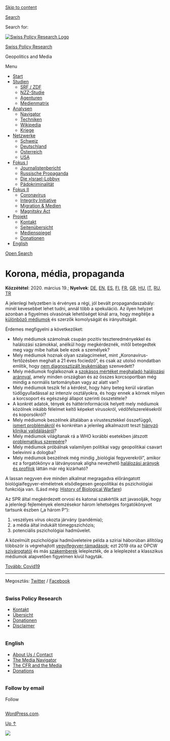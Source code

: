 [Skip to
content](#content)

[](https://swprs.org/)

<div class="cover">

</div>

[Search](#search-container)

<div id="search-container" class="header-search-block bg-graphite hidden">

<span class="screen-reader-text">Search for:</span>

</div>

<div class="header-inner section-inner">

[![Swiss Policy Research
Logo](https://swprs.files.wordpress.com/2020/05/swiss-policy-research-logo-300.png)](https://swprs.org/)

[Swiss Policy Research](https://swprs.org/)

Geopolitics and
    Media

</div>

<div class="navigation section no-padding bg-dark">

Menu

<div class="main-navigation">

  - <span id="menu-item-4374">[Start](https://swprs.org)</span>
  - <span id="menu-item-5941">[Studien](https://swprs.org/srf-propaganda-analyse/)</span>
      - <span id="menu-item-4361">[SRF /
        ZDF](https://swprs.org/srf-propaganda-analyse/)</span>
      - <span id="menu-item-4359">[NZZ-Studie](https://swprs.org/die-nzz-studie/)</span>
      - <span id="menu-item-4373">[Agenturen](https://swprs.org/der-propaganda-multiplikator/)</span>
      - <span id="menu-item-7978">[Medienmatrix](https://swprs.org/die-propaganda-matrix/)</span>
  - <span id="menu-item-9423">[Analysen](https://swprs.org/medien-navigator/)</span>
      - <span id="menu-item-9414">[Navigator](https://swprs.org/medien-navigator/)</span>
      - <span id="menu-item-8524">[Techniken](https://swprs.org/der-propaganda-schluessel/)</span>
      - <span id="menu-item-10908">[Wikipedia](https://swprs.org/propaganda-in-der-wikipedia/)</span>
      - <span id="menu-item-9920">[Kriege](https://swprs.org/logik-imperialer-kriege/)</span>
  - <span id="menu-item-4362">[Netzwerke](https://swprs.org/netzwerk-medien-schweiz/)</span>
      - <span id="menu-item-6283">[Schweiz](https://swprs.org/netzwerk-medien-schweiz/)</span>
      - <span id="menu-item-7215">[Deutschland](https://swprs.org/netzwerk-medien-deutschland/)</span>
      - <span id="menu-item-17401">[Österreich](https://swprs.org/medien-in-oesterreich/)</span>
      - <span id="menu-item-7216">[USA](https://swprs.org/das-american-empire-und-seine-medien/)</span>
  - <span id="menu-item-9228">[Fokus
    I](https://swprs.org/bericht-eines-journalisten/)</span>
      - <span id="menu-item-12119">[Journalistenbericht](https://swprs.org/bericht-eines-journalisten/)</span>
      - <span id="menu-item-12117">[Russische
        Propaganda](https://swprs.org/russische-propaganda/)</span>
      - <span id="menu-item-12118">[Die
        »Israel-Lobby«](https://swprs.org/die-israel-lobby-fakten-und-mythen/)</span>
      - <span id="menu-item-13505">[Pädokriminalität](https://swprs.org/geopolitik-und-paedokriminalitaet/)</span>
  - <span id="menu-item-17258">[Fokus
    II](https://swprs.org/migration-und-medien/)</span>
      - <span id="menu-item-32838">[Coronavirus](https://swprs.org/covid-19-hinweis-ii/)</span>
      - <span id="menu-item-12939">[Integrity
        Initiative](https://swprs.org/die-integrity-initiative/)</span>
      - <span id="menu-item-17290">[Migration &
        Medien](https://swprs.org/migration-und-medien/)</span>
      - <span id="menu-item-17291">[Magnitsky
        Act](https://swprs.org/der-fall-magnitsky/)</span>
  - <span id="menu-item-21964">[Projekt](https://swprs.org/kontakt/)</span>
      - <span id="menu-item-8525">[Kontakt](https://swprs.org/kontakt/)</span>
      - <span id="menu-item-10193">[Seitenübersicht](https://swprs.org/uebersicht/)</span>
      - <span id="menu-item-8637">[Medienspiegel](https://swprs.org/medienspiegel/)</span>
      - <span id="menu-item-33287">[Donationen](https://swprs.org/donationen/)</span>
  - <span id="menu-item-14415">[English](https://swprs.org/contact/)</span>

</div>

[Open Search](#)

</div>

<div class="wrapper section medium-padding">

<div class="section-inner clear" data-role="main">

<div id="content" class="content clear center">

# Korona, média, propaganda

<div class="post-content clear">

**Közzététel**: 2020. március 19.; **Nyelvek**:
[DE](https://swprs.org/corona-medien-propaganda/),
[EN](https://swprs.org/corona-media-propaganda/),
[ES](http://piensachile.com/2020/03/corona-medios-de-comunicacion-propaganda/),
[FI](https://swprs.org/koronasta-mediasta-ja-propagandasta/),
[FR](https://swprs.org/sur-le-coronavirus-les-medias-et-la-propagande/),
[GR](https://swprs.org/corona-media-propaganda-greek/),
[HU](https://swprs.org/korona-media-propaganda/),
[IT](https://swprs.org/corona-media-propaganda-it/),
[RU](https://swprs.org/%d0%be-%d0%ba%d0%be%d1%80%d0%be%d0%bd%d0%b0%d0%b2%d0%b8%d1%80%d1%83%d1%81%d0%b5-%d1%81%d0%bc%d0%b8-%d0%b8-%d0%bf%d1%80%d0%be%d0%bf%d0%b0%d0%b3%d0%b0%d0%bd%d0%b4%d0%b5/),
[TR](https://swprs.org/korona-medya-ve-propaganda-uezerine/)

A jelenlegi helyzetben is érvényes a régi, jól bevált propagandaszabály:
minél kevesebbet lehet tudni, annál több a spekuláció. Az ilyen helyzet
azonban a figyelmes olvasónak lehetőséget kínál arra, hogy megítélje a
[különböző médiumok](https://swprs.org/medien-navigator/) és szerzők
komolyságát és irányultságát.

Érdemes megfigyelni a következőket:

  - Mely médiumok számolnak csupán pozitív teszteredményekkel és
    halálozási számokkal, anélkül hogy megkérdeznék, mitől betegedtek
    meg vagy mibe haltak bele ezek a személyek?
  - Mely médiumok hoznak olyan szalagcímeket, mint
    „Koronavírus-fertőzésben meghalt a 21 éves fociedző“, és csak
    az utolsó mondatban említik, hogy [nem diagnosztizált
    leukémiában](https://www.msn.com/de-ch/news/other/spanischer-nachwuchs-trainer-stirbt-an-corona/ar-BB11gT64)
    szenvedett?
  - Mely médiumok foglalkoznak a [szokásos mértéket meghaladó halálozási
    aránnyal](https://www.euromomo.eu/index.html), amely minden
    országban és az összes korcsoportban még mindig a normális
    tartományban vagy az alatt van?
  - Mely médiumok teszik fel a kérdést, hogy hány beteg kerül váratlan
    tüdőgyulladással az intenzív osztályokra, és hogy ennek a körnek
    milyen a korcsoport és egészségi állapot szerinti összetétele?
  - A konkrét adatok, tények és háttérinformációk helyett mely médiumok
    közölnek inkább félelmet keltő képeket vírusokról,
    védőfelszerelésekről és koporsókról?
  - Mely médiumok beszélnek általában a vírustesztekkel összefüggő,
    [ismert
    problémákról](https://www.ncbi.nlm.nih.gov/pmc/articles/PMC2095096/)
    és konkrétan a jelenleg alkalmazott teszt [hiányzó klinikai
    validálásáról](https://www.creative-diagnostics.com/sars-cov-2-coronavirus-multiplex-rt-qpcr-kit-277854-457.htm)?
  - Mely médiumok világítanak rá a WHO korábbi esetekben játszott
    [problematikus
    szerepére](https://www.forbes.com/2010/02/05/world-health-organization-swine-flu-pandemic-opinions-contributors-michael-fumento.html#208eef4048e8)?
  - Mely médiumok próbálnak valamilyen politikai vagy geopolitikai
    csavart belevinni a dologba?
  - Mely médiumok beszélnek még mindig „biológiai fegyverekről“, amikor
    ez a forgatókönyv a látványosnak aligha nevezhető [halálozási
    arányok és
    profilok](https://www.statnews.com/2020/03/17/a-fiasco-in-the-making-as-the-coronavirus-pandemic-takes-hold-we-are-making-decisions-without-reliable-data/)
    láttán már rég kizárható?

A lassan negyven éve minden alkalmat megragadva előrángatott
biológiaifegyver-elméletnek elsődlegesen geopolitikai és pszichológiai
funkciója van. (Lásd még: [History of Biological
Warfare](https://www.emedicinehealth.com/biological_warfare/article_em.htm))

Az SPR által megkérdezett orvosi és katonai szakértők azt javasolják,
hogy a jelenlegi fejlemények elemzésekor három lehetséges forgatókönyvet
tartsunk észben („a három P“):

1.  veszélyes vírus okozta járvány (pandémia);
2.  a média által indukált tömegpszichózis;
3.  potenciális pszichológiai hadművelet.

A közelmúlt pszichológiai hadműveleteire példa a szíriai háborúban
állítólag többször is végrehajtott
[vegyifegyver-támadások](https://www.globalresearch.ca/the-bbc-saving-syrias-children-documentary-staged-events-fake-video-footage/5470158);
ezt 2019 óta az OPCW
[szivárogtatói](https://thegrayzone.com/2020/01/22/ian-henderson-opcw-whistleblower-un-no-chemical-attack-douma-syria/)
és más
[szakemberek](https://www.theamericanconservative.com/articles/ex-weapons-inspector-trumps-sarin-claims-built-on-lie/)
leleplezték, de a leleplezést a klasszikus médiumok alapvetően figyelmen
kívül hagyták.

[Tovább: Covid19](https://swprs.org/egy-svajci-orvos-a-covid-19-rol/)

-----

Megosztás:
[Twitter](https://twitter.com/intent/tweet?url=https://swprs.org/korona-media-propaganda/)
/
[Facebook](https://www.facebook.com/share.php?u=https://swprs.org/korona-media-propaganda/)

</div>

</div>

</div>

</div>

<div id="footer" class="footer bg-graphite">

<div class="section-inner row clear" data-role="complementary">

<div class="column column-1 one-third medium-padding">

<div class="widgets">

<div id="nav_menu-3" class="widget widget_nav_menu">

<div class="widget-content clear">

### Swiss Policy Research

<div class="menu-allgemein-container">

  - <span id="menu-item-251">[Kontakt](https://swprs.org/kontakt/)</span>
  - <span id="menu-item-33090">[Übersicht](https://swprs.org/uebersicht/)</span>
  - <span id="menu-item-33286">[Donationen](https://swprs.org/donationen/)</span>
  - <span id="menu-item-15372">[Disclaimer](https://swprs.org/disclaimer/)</span>

</div>

</div>

</div>

</div>

</div>

<div class="column column-2 one-third medium-padding">

<div class="widgets">

<div id="nav_menu-4" class="widget widget_nav_menu">

<div class="widget-content clear">

### English

<div class="menu-english-container">

  - <span id="menu-item-20017">[About Us /
    Contact](https://swprs.org/contact/)</span>
  - <span id="menu-item-20015">[The Media
    Navigator](https://swprs.org/media-navigator/)</span>
  - <span id="menu-item-20016">[The CFR and the
    Media](https://swprs.org/the-american-empire-and-its-media/)</span>
  - <span id="menu-item-33285">[Donations](https://swprs.org/donations/)</span>

</div>

</div>

</div>

</div>

</div>

<div class="column column-3 one-third medium-padding">

<div class="widgets">

<div id="blog_subscription-4" class="widget widget_blog_subscription jetpack_subscription_widget">

<div class="widget-content clear">

### Follow by email

Follow

</div>

</div>

</div>

</div>

</div>

</div>

<div class="credits section bg-dark small-padding">

<div class="credits-inner section-inner clear">

[WordPress.com](https://wordpress.com/?ref=footer_custom_com).

[Up ↑](# "To the top")

</div>

</div>

<div style="display:none">

</div>

![](https://pixel.wp.com/b.gif?v=noscript)
